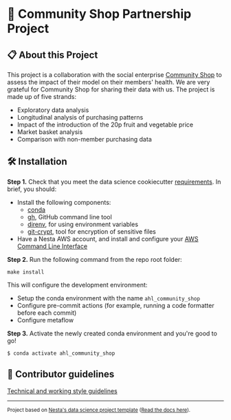 # 🛒 Community Shop Partnership Project

## 📋 About this Project

This project is a collaboration with the social enterprise [Community Shop](https://www.companyshopgroup.co.uk/community-shop-our-social-enterprise) to assess the impact of their model on their members' health. We are very grateful for Community Shop for sharing their data with us. The project is made up of five strands:
* Exploratory data analysis
* Longitudinal analysis of purchasing patterns
* Impact of the introduction of the 20p fruit and vegetable price
* Market basket analysis
* Comparison with non-member purchasing data

## :hammer_and_wrench: Installation

**Step 1.** Check that you meet the data science cookiecutter [requirements](http://nestauk.github.io/ds-cookiecutter). In brief, you should:

- Install the following components:
  - [conda](https://docs.conda.io/projects/conda/en/latest/user-guide/install/download.html)
  - [gh](https://formulae.brew.sh/formula/gh), GitHub command line tool
  - [direnv](https://formulae.brew.sh/formula/direnv#default), for using environment variables
  - [git-crypt](https://github.com/AGWA/git-crypt/blob/master/INSTALL.md#installing-on-mac-os-x), tool for encryption of sensitive files
- Have a Nesta AWS account, and install and configure your [AWS Command Line Interface](https://docs.aws.amazon.com/polly/latest/dg/setup-aws-cli.html)

**Step 2.** Run the following command from the repo root folder:

```
make install
```

This will configure the development environment:

- Setup the conda environment with the name `ahl_community_shop`
- Configure pre-commit actions (for example, running a code formatter before each commit)
- Configure metaflow

**Step 3.** Activate the newly created conda environment and you're good to go!

```shell
$ conda activate ahl_community_shop
```

## :handshake: Contributor guidelines

[Technical and working style guidelines](https://github.com/nestauk/ds-cookiecutter/blob/master/GUIDELINES.md)

---

<small><p>Project based on <a target="_blank" href="https://github.com/nestauk/ds-cookiecutter">Nesta's data science project template</a>
(<a href="http://nestauk.github.io/ds-cookiecutter">Read the docs here</a>).
</small>

